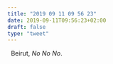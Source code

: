 ```yaml
---
title: "2019 09 11 09 56 23"
date: 2019-09-11T09:56:23+02:00
draft: false
type: "tweet"
---
```

<a href="https://music.apple.com/fr/album/no-no-no/997318492" class="iconfont icon-music" title="rss"></a> &nbsp; Beirut, *No No No*.

